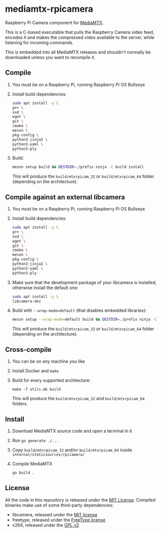 # mediamtx-rpicamera

Raspberry Pi Camera component for [MediaMTX](https://github.com/bluenviron/mediamtx).

This is a C-based executable that pulls the Raspberry Camera video feed, encodes it and makes the compressed video available to the server, while listening for incoming commands.

This is embedded into all MediaMTX releases and shouldn't normally be downloaded unless you want to recompile it.

## Compile

1. You must be on a Raspberry Pi, running Raspberry Pi OS Bullseye

2. Install build dependencies:

   ```sh
   sudo apt install -y \
   g++ \
   xxd \
   wget \
   git \
   cmake \
   meson \
   pkg-config \
   python3-jinja2 \
   python3-yaml \
   python3-ply
   ```

3. Build:

   ```sh
   meson setup build && DESTDIR=./prefix ninja -C build install
   ```

   This will produce the `build/mtxrpicam_32` or `build/mtxrpicam_64` folder (depending on the architecture).

## Compile against an external libcamera

1. You must be on a Raspberry Pi, running Raspberry Pi OS Bullseye

2. Install build dependencies:

   ```sh
   sudo apt install -y \
   g++ \
   xxd \
   wget \
   git \
   cmake \
   meson \
   pkg-config \
   python3-jinja2 \
   python3-yaml \
   python3-ply
   ```

3. Make sure that the development package of your libcamera is installed, otherwise install the default one:

   ```sh
   sudo apt install -y \
   libcamera-dev
   ```

3. Build with `--wrap-mode=default` (that disables embedded libraries):

   ```sh
   meson setup --wrap-mode=default build && DESTDIR=./prefix ninja -C build install
   ```

   This will produce the `build/mtxrpicam_32` or `build/mtxrpicam_64` folder (depending on the architecture).

## Cross-compile

1. You can be on any machine you like

2. Install Docker and `make`

3. Build for every supported architecture:

   ```
   make -f utils.mk build
   ```

   This will produce the `build/mtxrpicam_32` and `build/mtxrpicam_64` folders.

## Install

1. Download MediaMTX source code and open a terminal in it

2. Run `go generate ./...`

3. Copy `build/mtxrpicam_32` and/or `build/mtxrpicam_64` inside `internal/staticsources/rpicamera/`

4. Compile MediaMTX

   ```sh
   go build .
   ```

## License

All the code in this repository is released under the [MIT License](LICENSE). Compiled binaries make use of some third-party dependencies:

* libcamera, released under the [MIT license](https://git.libcamera.org/libcamera/libcamera.git/tree/LICENSES)
* freetype, released under the [FreeType license](https://github.com/freetype/freetype/blob/master/LICENSE.TXT)
* x264, released under the [GPL v2](https://gitlab.freedesktop.org/gstreamer/meson-ports/x264/-/blob/meson/COPYING)

